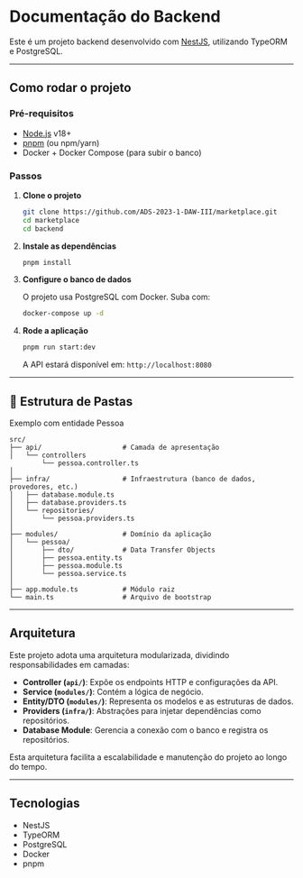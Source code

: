 # Documentação do Backend

Este é um projeto backend desenvolvido com [NestJS](https://nestjs.com/), utilizando TypeORM e PostgreSQL.

---

## Como rodar o projeto

### Pré-requisitos

- [Node.js](https://nodejs.org/) v18+
- [pnpm](https://pnpm.io/) (ou npm/yarn)
- Docker + Docker Compose (para subir o banco)

### Passos

1. **Clone o projeto**

   ```bash
   git clone https://github.com/ADS-2023-1-DAW-III/marketplace.git
   cd marketplace
   cd backend
   ```

2. **Instale as dependências**

   ```bash
   pnpm install
   ```

3. **Configure o banco de dados**

   O projeto usa PostgreSQL com Docker. Suba com:

   ```bash
   docker-compose up -d
   ```

4. **Rode a aplicação**

   ```bash
   pnpm run start:dev
   ```

   A API estará disponível em: `http://localhost:8080`

---

## 🧱 Estrutura de Pastas

Exemplo com entidade Pessoa

```
src/
├── api/                    # Camada de apresentação
│   └── controllers
        └── pessoa.controller.ts
│
├── infra/                  # Infraestrutura (banco de dados, provedores, etc.)
│   ├── database.module.ts
│   ├── database.providers.ts
│   └── repositories/
│       └── pessoa.providers.ts
│
├── modules/                # Domínio da aplicação
│   └── pessoa/
│       ├── dto/            # Data Transfer Objects
│       ├── pessoa.entity.ts
│       ├── pessoa.module.ts
│       └── pessoa.service.ts
│
├── app.module.ts           # Módulo raiz
└── main.ts                 # Arquivo de bootstrap
```

---

## Arquitetura

Este projeto adota uma arquitetura modularizada, dividindo responsabilidades em camadas:

- **Controller (`api/`)**: Expõe os endpoints HTTP e configurações da API.
- **Service (`modules/`)**: Contém a lógica de negócio.
- **Entity/DTO (`modules/`)**: Representa os modelos e as estruturas de dados.
- **Providers (`infra/`)**: Abstrações para injetar dependências como repositórios.
- **Database Module**: Gerencia a conexão com o banco e registra os repositórios.

Esta arquitetura facilita a escalabilidade e manutenção do projeto ao longo do tempo.

---

## Tecnologias

- NestJS
- TypeORM
- PostgreSQL
- Docker
- pnpm
